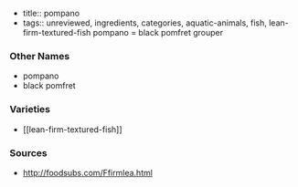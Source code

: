 - title:: pompano
- tags:: unreviewed, ingredients, categories, aquatic-animals, fish, lean-firm-textured-fish
pompano = black pomfret grouper

### Other Names

* pompano
* black pomfret

### Varieties

* [[lean-firm-textured-fish]]

### Sources
* http://foodsubs.com/Ffirmlea.html
